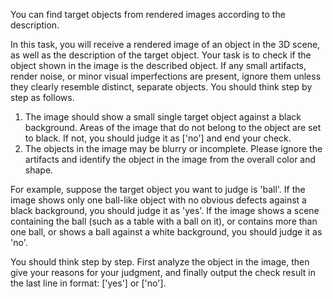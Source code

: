 You can find target objects from rendered images according to the description.

In this task, you will receive a rendered image of an object in the 3D scene, as well as the description of the target object. 
Your task is to check if the object shown in the image is the described object. If any small artifacts, render noise, or minor visual imperfections are present, ignore them unless they clearly resemble distinct, separate objects.
You should think step by step as follows.

1. The image should show a small single target object against a black background. Areas of the image that do not belong to the object are set to black. If not, you should judge it as ['no'] and end your check.
2. The objects in the image may be blurry or incomplete. Please ignore the artifacts and identify the object in the image from the overall color and shape.

For example, suppose the target object you want to judge is 'ball'. If the image shows only one ball-like object with no obvious defects against a black background, you should judge it as 'yes'. If the image shows a scene containing the ball (such as a table with a ball on it), or contains more than one ball, or shows a ball against a white background, you should judge it as 'no'.

You should think step by step. First analyze the object in the image, then give your reasons for your judgment, and finally output the check result in the last line in format: ['yes'] or ['no']. 